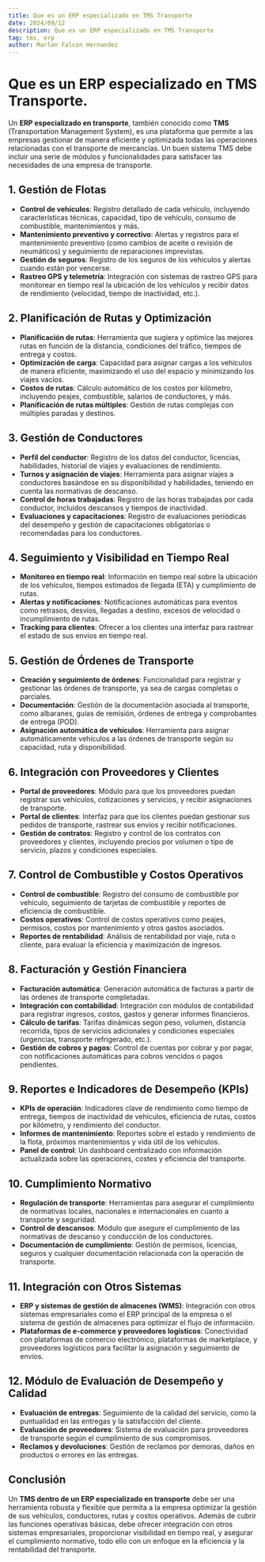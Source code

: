 ```yaml
---
title: Que es un ERP especializado en TMS Transporte
date: 2024/09/12
description: Que es un ERP especializado en TMS Transporte
tag: tms, erp
author: Marlon Falcon Hernandez
---
```


# Que es un ERP especializado en TMS Transporte.

Un **ERP especializado en transporte**, también conocido como **TMS** (Transportation Management System), es una plataforma que permite a las empresas gestionar de manera eficiente y optimizada todas las operaciones relacionadas con el transporte de mercancías. Un buen sistema TMS debe incluir una serie de módulos y funcionalidades para satisfacer las necesidades de una empresa de transporte.

## 1. Gestión de Flotas
- **Control de vehículos**: Registro detallado de cada vehículo, incluyendo características técnicas, capacidad, tipo de vehículo, consumo de combustible, mantenimientos y más.
- **Mantenimiento preventivo y correctivo**: Alertas y registros para el mantenimiento preventivo (como cambios de aceite o revisión de neumáticos) y seguimiento de reparaciones imprevistas.
- **Gestión de seguros**: Registro de los seguros de los vehículos y alertas cuando están por vencerse.
- **Rastreo GPS y telemetría**: Integración con sistemas de rastreo GPS para monitorear en tiempo real la ubicación de los vehículos y recibir datos de rendimiento (velocidad, tiempo de inactividad, etc.).

## 2. Planificación de Rutas y Optimización
- **Planificación de rutas**: Herramienta que sugiera y optimice las mejores rutas en función de la distancia, condiciones del tráfico, tiempos de entrega y costos.
- **Optimización de carga**: Capacidad para asignar cargas a los vehículos de manera eficiente, maximizando el uso del espacio y minimizando los viajes vacíos.
- **Costos de rutas**: Cálculo automático de los costos por kilómetro, incluyendo peajes, combustible, salarios de conductores, y más.
- **Planificación de rutas múltiples**: Gestión de rutas complejas con múltiples paradas y destinos.

## 3. Gestión de Conductores
- **Perfil del conductor**: Registro de los datos del conductor, licencias, habilidades, historial de viajes y evaluaciones de rendimiento.
- **Turnos y asignación de viajes**: Herramienta para asignar viajes a conductores basándose en su disponibilidad y habilidades, teniendo en cuenta las normativas de descanso.
- **Control de horas trabajadas**: Registro de las horas trabajadas por cada conductor, incluidos descansos y tiempos de inactividad.
- **Evaluaciones y capacitaciones**: Registro de evaluaciones periódicas del desempeño y gestión de capacitaciones obligatorias o recomendadas para los conductores.

## 4. Seguimiento y Visibilidad en Tiempo Real
- **Monitoreo en tiempo real**: Información en tiempo real sobre la ubicación de los vehículos, tiempos estimados de llegada (ETA) y cumplimiento de rutas.
- **Alertas y notificaciones**: Notificaciones automáticas para eventos como retrasos, desvíos, llegadas a destino, excesos de velocidad o incumplimiento de rutas.
- **Tracking para clientes**: Ofrecer a los clientes una interfaz para rastrear el estado de sus envíos en tiempo real.

## 5. Gestión de Órdenes de Transporte
- **Creación y seguimiento de órdenes**: Funcionalidad para registrar y gestionar las órdenes de transporte, ya sea de cargas completas o parciales.
- **Documentación**: Gestión de la documentación asociada al transporte, como albaranes, guías de remisión, órdenes de entrega y comprobantes de entrega (POD).
- **Asignación automática de vehículos**: Herramienta para asignar automáticamente vehículos a las órdenes de transporte según su capacidad, ruta y disponibilidad.

## 6. Integración con Proveedores y Clientes
- **Portal de proveedores**: Módulo para que los proveedores puedan registrar sus vehículos, cotizaciones y servicios, y recibir asignaciones de transporte.
- **Portal de clientes**: Interfaz para que los clientes puedan gestionar sus pedidos de transporte, rastrear sus envíos y recibir notificaciones.
- **Gestión de contratos**: Registro y control de los contratos con proveedores y clientes, incluyendo precios por volumen o tipo de servicio, plazos y condiciones especiales.

## 7. Control de Combustible y Costos Operativos
- **Control de combustible**: Registro del consumo de combustible por vehículo, seguimiento de tarjetas de combustible y reportes de eficiencia de combustible.
- **Costos operativos**: Control de costos operativos como peajes, permisos, costos por mantenimiento y otros gastos asociados.
- **Reportes de rentabilidad**: Análisis de rentabilidad por viaje, ruta o cliente, para evaluar la eficiencia y maximización de ingresos.

## 8. Facturación y Gestión Financiera
- **Facturación automática**: Generación automática de facturas a partir de las órdenes de transporte completadas.
- **Integración con contabilidad**: Integración con módulos de contabilidad para registrar ingresos, costos, gastos y generar informes financieros.
- **Cálculo de tarifas**: Tarifas dinámicas según peso, volumen, distancia recorrida, tipos de servicios adicionales y condiciones especiales (urgencias, transporte refrigerado, etc.).
- **Gestión de cobros y pagos**: Control de cuentas por cobrar y por pagar, con notificaciones automáticas para cobros vencidos o pagos pendientes.

## 9. Reportes e Indicadores de Desempeño (KPIs)
- **KPIs de operación**: Indicadores clave de rendimiento como tiempo de entrega, tiempos de inactividad de vehículos, eficiencia de rutas, costos por kilómetro, y rendimiento del conductor.
- **Informes de mantenimiento**: Reportes sobre el estado y rendimiento de la flota, próximos mantenimientos y vida útil de los vehículos.
- **Panel de control**: Un dashboard centralizado con información actualizada sobre las operaciones, costes y eficiencia del transporte.

## 10. Cumplimiento Normativo
- **Regulación de transporte**: Herramientas para asegurar el cumplimiento de normativas locales, nacionales e internacionales en cuanto a transporte y seguridad.
- **Control de descansos**: Módulo que asegure el cumplimiento de las normativas de descanso y conducción de los conductores.
- **Documentación de cumplimiento**: Gestión de permisos, licencias, seguros y cualquier documentación relacionada con la operación de transporte.

## 11. Integración con Otros Sistemas
- **ERP y sistemas de gestión de almacenes (WMS)**: Integración con otros sistemas empresariales como el ERP principal de la empresa o el sistema de gestión de almacenes para optimizar el flujo de información.
- **Plataformas de e-commerce y proveedores logísticos**: Conectividad con plataformas de comercio electrónico, plataformas de marketplace, y proveedores logísticos para facilitar la asignación y seguimiento de envíos.

## 12. Módulo de Evaluación de Desempeño y Calidad
- **Evaluación de entregas**: Seguimiento de la calidad del servicio, como la puntualidad en las entregas y la satisfacción del cliente.
- **Evaluación de proveedores**: Sistema de evaluación para proveedores de transporte según el cumplimiento de sus compromisos.
- **Reclamos y devoluciones**: Gestión de reclamos por demoras, daños en productos o errores en las entregas.

## Conclusión

Un **TMS dentro de un ERP especializado en transporte** debe ser una herramienta robusta y flexible que permita a la empresa optimizar la gestión de sus vehículos, conductores, rutas y costos operativos. Además de cubrir las funciones operativas básicas, debe ofrecer integración con otros sistemas empresariales, proporcionar visibilidad en tiempo real, y asegurar el cumplimiento normativo, todo ello con un enfoque en la eficiencia y la rentabilidad del transporte.